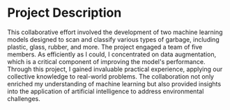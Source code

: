 # Project Description
This collaborative effort involved the development of two machine learning models designed to scan and classify various types of garbage, including plastic, glass, rubber, and more. The project engaged a team of five members.
As efficiently as I could, I concentrated on data augmentation, which is a critical component of improving the model's performance.
Through this project, I gained invaluable practical experience, applying our collective knowledge to real-world problems. 
The collaboration not only enriched my understanding of machine learning but also provided insights into the application of artificial intelligence to address environmental challenges.
